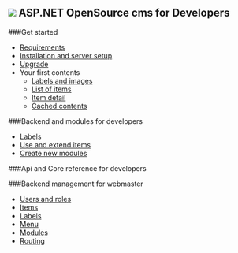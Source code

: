 ![](wiki/assets/img/logo-small.png)
ASP.NET OpenSource cms for Developers
---
###Get started
* [Requirements](wiki/base/requirements.md)
* [Installation and server setup](wiki/base/install.md)
* [Upgrade](wiki/base/upgrade.md)
* Your first contents
  * [Labels and images](wiki/base/labels-and-images.md)
  * [List of items](wiki/base/items-list.md)
  * [Item detail](wiki/base/item-detail.md)
  * [Cached contents](wiki/base/cache.md)

###Backend and modules for developers 
* [Labels](wiki/dev/labels.md)
* [Use and extend items](wiki/dev/items.md)
* [Create new modules](wiki/dev/modules.md)

###Api and Core reference for developers

###Backend management for webmaster
* [Users and roles](wiki/web/users-and-roles.md)
* [Items](wiki/web/items.md)
* [Labels](wiki/web/labels.md)
* [Menu](wiki/web/menu.md)
* [Modules](wiki/web/modules.md)
* [Routing](wiki/web/routing.md)



